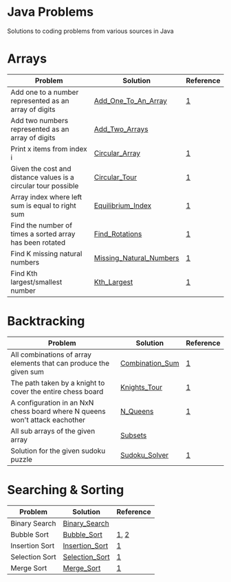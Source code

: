 # Java Problems
Solutions to coding problems from various sources in Java

# Arrays

| Problem                                                    | Solution                                                 | Reference   |
| ---------------------------------------------------------- |--------------------------------------------------------| -----|
| Add one to a number represented as an array of digits      | [Add_One_To_An_Array](src/array/Add_One_To_An_Array.java) | [1](http://codereview.stackexchange.com/questions/43343/add-one-to-a-number-represented-as-an-array-of-digits) |
| Add two numbers represented as an array of digits      | [Add_Two_Arrays](src/array/Add_Two_Arrays.java) |  |
| Print x items from index i | [Circular_Array](src/array/Circular_Array.java)| [1](http://www.geeksforgeeks.org/circular-array/) |
| Given the cost and distance values is a circular tour possible| [Circular_Tour](src/array/Circular_Tour.java)| [1](http://www.geeksforgeeks.org/find-a-tour-that-visits-all-stations/) |
| Array index where left sum is equal to right sum | [Equilibrium_Index](src/array/Equilibrium_Index.java)|[1](http://www.geeksforgeeks.org/equilibrium-index-of-an-array/)|
| Find the number of times a sorted array has been rotated | [Find_Rotations](src/array/Find_Rotations.java)|[1](https://practice.geeksforgeeks.org/problems/rotation4723/1)|
| Find K missing natural numbers | [Missing_Natural_Numbers](src/array/Missing_Natural_Numbers.java)|[1](https://practice.geeksforgeeks.org/problems/first-k-natural-numbers2135/1#)|
| Find Kth largest/smallest number | [Kth_Largest](src/array/Kth_Largest.java)|[1](http://www.geeksforgeeks.org/k-largestor-smallest-elements-in-an-array/)|

# Backtracking

| Problem                                                    | Solution                                                 | Reference   |
| ---------------------------------------------------------- |--------------------------------------------------------| -----|
| All combinations of array elements that can produce the given sum      | [Combination_Sum](src/backtracking/Combination_Sum.java) | [1](https://discuss.leetcode.com/topic/46161/a-general-approach-to-backtracking-questions-in-java-subsets-permutations-combination-sum-palindrome-partitioning) |
| The path taken by a knight to cover the entire chess board      | [Knights_Tour](src/array/Knights_Tour.java) | [1](http://www.geeksforgeeks.org/backtracking-set-1-the-knights-tour-problem/) |
| A configuration in an NxN chess board where N queens won't attack eachother       | [N_Queens](src/array/N_Queens.java) | [1](http://www.geeksforgeeks.org/backtracking-set-3-n-queen-problem/) |
| All sub arrays of the given array      | [Subsets](src/array/Subsets.java) |  |
| Solution for the given sudoku puzzle      | [Sudoku_Solver](src/array/Sudoku_Solver.java) | [1](http://www.geeksforgeeks.org/backtracking-set-7-suduku/) |

# Searching & Sorting
| Problem                                                    | Solution                                                 | Reference   |
| ---------------------------------------------------------- |--------------------------------------------------------| -----|
| Binary Search | [Binary_Search](src/sorting_searching/Binary_Search.java)| |
| Bubble Sort | [Bubble_Sort](src/sorting_searching/Bubble_Sort.java)| [1](https://visualgo.net/sorting), [2](https://www.cs.umd.edu/class/sum2003/cmsc311/Notes/BitOp/xor.html)|
| Insertion Sort | [Insertion_Sort](src/sorting_searching/Insertion_Sort.java)| [1](https://visualgo.net/sorting)|
| Selection Sort | [Selection_Sort](src/sorting_searching/Selection_Sort.java)| [1](https://visualgo.net/sorting)|
| Merge Sort | [Merge_Sort](src/sorting_searching/Merge_Sort.java)| [1](https://visualgo.net/sorting)|
